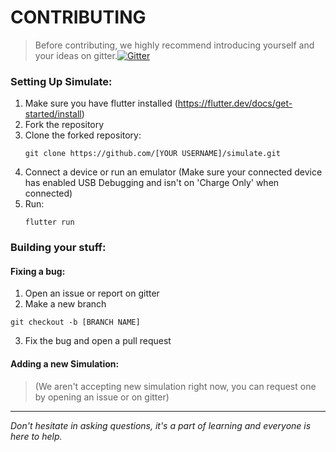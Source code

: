 # CONTRIBUTING

> Before contributing, we highly recommend introducing yourself and your ideas on gitter.[![Gitter](https://badges.gitter.im/codEd-org/simulate.svg)](https://gitter.im/codEd-org/simulate?utm_source=badge&utm_medium=badge&utm_campaign=pr-badge)

### Setting Up Simulate:

1. Make sure you have flutter installed (https://flutter.dev/docs/get-started/install)
2. Fork the repository
3. Clone the forked repository:
    ```console
    git clone https://github.com/[YOUR USERNAME]/simulate.git
    ```
4. Connect a device or run an emulator (Make sure your connected device has enabled USB Debugging and isn't on 'Charge Only' when connected) 
5. Run:
    ```console
    flutter run
    ```

### Building your stuff:

#### Fixing a bug:

1. Open an issue or report on gitter
2. Make a new branch
```console
git checkout -b [BRANCH NAME]
```
3. Fix the bug and open a pull request

#### Adding a new Simulation:

> (We aren't accepting new simulation right now, you can request one by opening an issue or on gitter)

---

*Don't hesitate in asking questions, it's a part of learning and everyone is here to help.*
